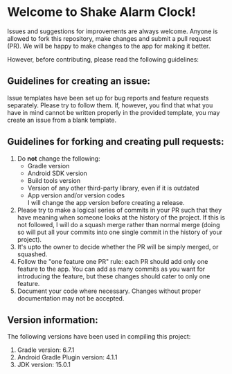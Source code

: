 # Welcome to Shake Alarm Clock!

Issues and suggestions for improvements are always welcome. Anyone is allowed to fork this repository, make changes and submit a pull request (PR). We will be happy to make changes to the app for making it better.

However, before contributing, please read the following guidelines:

## Guidelines for creating an issue:
Issue templates have been set up for bug reports and feature requests separately. Please try to follow them. If, however, you find that what you have in mind cannot be written properly in the provided template, you may create an issue from a blank template.

## Guidelines for forking and creating pull requests:
1. Do **not** change the following:
   - Gradle version
   - Android SDK version
   - Build tools version
   - Version of any other third-party library, even if it is outdated
   - App version and/or version codes  
   I will change the app version before creating a release.
1. Please try to make a logical series of commits in your PR such that they have meaning when someone looks at the history of the project. If this is not followed, I will do a squash merge rather than normal merge (doing so will put all your commits into one single commit in the history of your project).
1. It's upto the owner to decide whether the PR will be simply merged, or squashed.
1. Follow the "one feature one PR" rule: each PR should add only one feature to the app. You can add as many commits as you want for introducing the feature, but these changes should cater to only one feature.
1. Document your code where necessary. Changes without proper documentation may not be accepted.

## Version information:
The following versions have been used in compiling this project:

1. Gradle version: 6.7.1
1. Android Gradle Plugin version: 4.1.1
1. JDK version: 15.0.1
